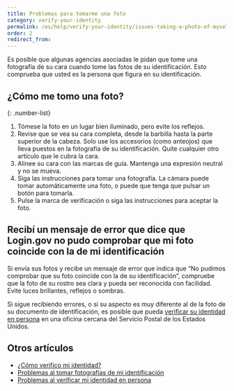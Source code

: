 ```yaml
---
title: Problemas para tomarme una foto
category: verify-your-identity
permalink: /es/help/verify-your-identity/issues-taking-a-photo-of-myself/
order: 2
redirect_from:
---
```


Es posible que algunas agencias asociadas le pidan que tome una fotografía de su cara cuando tome las fotos de su identificación. Esto comprueba que usted es la persona que figura en su identificación.

## ¿Cómo me tomo una foto?

{: .number-list}

1. Tómese la foto en un lugar bien iluminado, pero evite los reflejos.
1. Revise que se vea su cara completa, desde la barbilla hasta la parte superior de la cabeza. Solo use los accesorios (como anteojos) que lleva puestos en la fotografía de su identificación. Quite cualquier otro artículo que le cubra la cara.
1. Alinee su cara con las marcas de guía. Mantenga una expresión neutral y no se mueva.
1. Siga las instrucciones para tomar una fotografía. La cámara puede tomar automáticamente una foto, o puede que tenga que pulsar un botón para tomarla.
1. Pulse la marca de verificación o siga las instrucciones para aceptar la foto.

## Recibí un mensaje de error que dice que Login.gov no pudo comprobar que mi foto coincide con la de mi identificación

Si envía sus fotos y recibe un mensaje de error que indica que “No pudimos comprobar que su foto coincide con la de su identificación”, compruebe que la foto de su rostro sea clara y pueda ser reconocida con facilidad. Evite luces brillantes, reflejos o sombras.

Si sigue recibiendo errores, o si su aspecto es muy diferente al de la foto de su documento de identificación, es posible que pueda [verificar su identidad en persona](/es/help/verify-your-identity/verify-your-identity-in-person/) en una oficina cercana del Servicio Postal de los Estados Unidos.

## Otros artículos

* [¿Cómo verifico mi identidad?](/es/help/verify-your-identity/overview/)
* [Problemas al tomar fotografías de mi identificación](/es/help/verify-your-identity/how-to-take-photos-to-verify-your-identity/)
* [Problemas al verificar mi identidad en persona](/es/help/verify-your-identity/verify-your-identity-in-person/)

